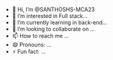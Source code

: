 - 👋 Hi, I’m @SANTHOSHS-MCA23
- 👀 I’m interested in Full stack...
- 🌱 I’m currently learning in back-end...
- 💞️ I’m looking to collaborate on ...
- 📫 How to reach me ...
- 😄 Pronouns: ...
- ⚡ Fun fact: ...

<!---
SANTHOSHS-MCA23/SANTHOSHS-MCA23 is a ✨ special ✨ repository because its `README.md` (this file) appears on your GitHub profile.
You can click the Preview link to take a look at your changes.
--->
